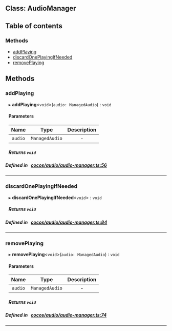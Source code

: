 
## Class: AudioManager





<div class="table-of-content">
<h2>Table of contents</h2>


### Methods

- [ addPlaying](#addPlaying)
- [ discardOnePlayingIfNeeded](#discardOnePlayingIfNeeded)
- [ removePlaying](#removePlaying)
</div>

## Methods

### addPlaying

<div style="margin-left: 10px;">

▸   **addPlaying**<`void`\>(`audio: ManagedAudio`) : `void`



#### Parameters

| Name | Type | Description |
| :------: | :------: | :------: |
| `audio` | `ManagedAudio` | - |


##### Returns `void`
</div>

##### Defined in &nbsp;   [cocos/audio/audio-manager.ts:56](https://github.com/cocos-creator/engine/blob/c7bf6b8a9/cocos/audio/audio-manager.ts#L56)&nbsp;
___
### discardOnePlayingIfNeeded

<div style="margin-left: 10px;">

▸   **discardOnePlayingIfNeeded**<`void`\> : `void`




##### Returns `void`
</div>

##### Defined in &nbsp;   [cocos/audio/audio-manager.ts:84](https://github.com/cocos-creator/engine/blob/c7bf6b8a9/cocos/audio/audio-manager.ts#L84)&nbsp;
___
### removePlaying

<div style="margin-left: 10px;">

▸   **removePlaying**<`void`\>(`audio: ManagedAudio`) : `void`



#### Parameters

| Name | Type | Description |
| :------: | :------: | :------: |
| `audio` | `ManagedAudio` | - |


##### Returns `void`
</div>

##### Defined in &nbsp;   [cocos/audio/audio-manager.ts:74](https://github.com/cocos-creator/engine/blob/c7bf6b8a9/cocos/audio/audio-manager.ts#L74)&nbsp;
___
<!---->



